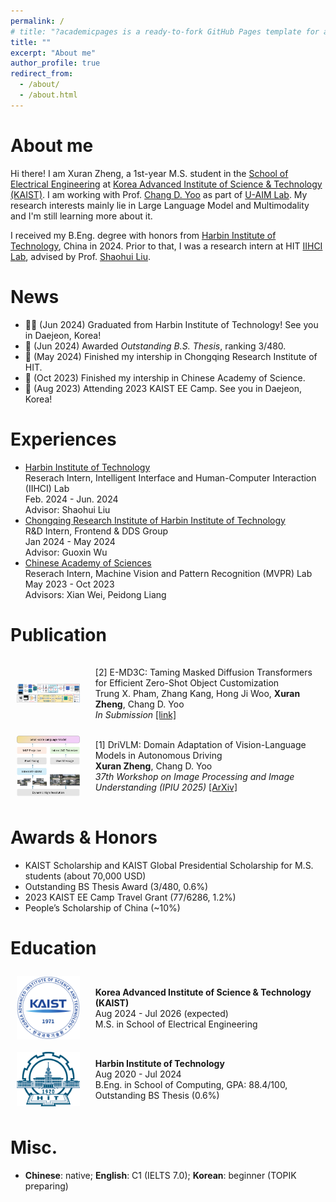 ```yaml
---
permalink: /
# title: "?academicpages is a ready-to-fork GitHub Pages template for academic personal websites"
title: ""
excerpt: "About me"
author_profile: true
redirect_from:
  - /about/
  - /about.html
---
```


# About me

Hi there! I am Xuran Zheng, a 1st-year M.S. student in the [School of Electrical Engineering](https://ee.kaist.ac.kr/en/) at [Korea Advanced Institute of Science & Technology (KAIST)](https://www.kaist.ac.kr/en/). I am working with Prof. [Chang D. Yoo](http://sanctusfactory.com/family.php) as part of [U-AIM Lab](http://sanctusfactory.com/u-aim/). My research interests mainly lie in Large Language Model and Multimodality and I'm still learning more about it.

<!-- In particular, I leverage HCI and AI techniques to comprehend video content and build interactive technologies that empower users to <strong>create and consume video content</strong> more effectively. -->

I received my B.Eng. degree with honors from [Harbin Institute of Technology](http://en.hit.edu.cn/), China in 2024. Prior to that, I was a research intern at HIT [IIHCI Lab](https://computing.hit.edu.cn/2018/1126/c11289a218424/page.htm), advised by Prof. [Shaohui Liu](https://scholar.google.com/citations?user=mpwos7UAAAAJ&hl=en).

# News

- 👩‍💼 (Jun 2024) Graduated from Harbin Institute of Technology! See you in Daejeon, Korea!<br>
- 📝 (Jun 2024) Awarded <i>Outstanding B.S. Thesis</i>, ranking 3/480.<br>
- 📝 (May 2024) Finished my intership in Chongqing Research Institute of HIT.<br>
- 📝 (Oct 2023) Finished my intership in Chinese Academy of Science.<br>
- 🛫 (Aug 2023) Attending 2023 KAIST EE Camp. See you in Daejeon, Korea!<br>

# Experiences

<ul class="list-item wrapper">
  <li>
    <a href="http://en.hit.edu.cn/">Harbin Institute of Technology</a> <br>
    Reserach Intern, Intelligent Interface and Human-Computer Interaction (IIHCI) Lab <br>
    Feb. 2024 - Jun. 2024 <br>
    Advisor: Shaohui Liu
  </li>
  <li>
    <a href="https://cri.hit.edu.cn/main.htm">Chongqing Research Institute of Harbin Institute of Technology</a> <br>
    R&amp;D Intern, Frontend &amp; DDS Group <br>
    Jan 2024 - May 2024 <br>
    Advisor: Guoxin Wu
  </li>
  <li>
    <a href="https://english.cas.cn/">Chinese Academy of Sciences</a> <br>
    Reserach Intern, Machine Vision and Pattern Recognition (MVPR) Lab <br>
    May 2023 - Oct 2023 <br>
    Advisors: Xian Wei, Peidong Liang
  </li>
</ul>

<style>
.flex-container {
  display: flex;
  align-items: center;
}

.flex-container > div {
  margin: 10px;
  padding:5px;
  align-items: flex-start;
}

.flex-container img {
      max-width: 20%; /* 设置图片最大宽度，根据需要进行调整 */
      margin: 10px;
      /* margin-left: 20px; 图片右边距，可以根据需要调整 */
      /* margin-top: 15px; 图片右边距，可以根据需要调整 */
    }
</style>

# Publication

<div class="flex-container">
  <img src="images/E-MD3C.png" alt="pic">
  <div>
  [2] E-MD3C: Taming Masked Diffusion Transformers for Efficient Zero-Shot Object Customization <br>
  Trung X. Pham, Zhang Kang, Hong Ji Woo, <b>Xuran Zheng</b>, Chang D. Yoo <br>
  <i>In Submission</i>
  <a href="https://arxiv.org/abs/xxxx.xxxxx">[link]</a> <br>
  </div>
</div>

<div class="flex-container">
  <img src="images/DriVLM.png" alt="pic">
  <div>
  [1] DriVLM: Domain Adaptation of Vision-Language Models in Autonomous Driving <br>
  <b>Xuran Zheng</b>, Chang D. Yoo <br>
  <i>37th Workshop on Image Processing and Image Understanding (IPIU 2025)</i>
  <a href="https://arxiv.org/abs/2501.05081">[ArXiv]</a> <br>
  </div>
</div>

# Awards & Honors

- KAIST Scholarship and KAIST Global Presidential Scholarship for M.S. students (about 70,000 USD)<br>
- Outstanding BS Thesis Award (3/480, 0.6%)<br>
- 2023 KAIST EE Camp Travel Grant (77/6286, 1.2%)<br>
- People’s Scholarship of China (~10%)<br>

# Education

<div class="flex-container">
  <img src="images/KAIST_logo.png" alt="pic" width="120">
  <div>
  <b>Korea Advanced Institute of Science & Technology (KAIST)</b> <br>
  Aug 2024 - Jul 2026 (expected)<br>
  M.S. in School of Electrical Engineering<br>
  </div>
</div>

<div class="flex-container">
  <img src="images/HIT.png" alt="pic" width="120">
  <div>
  <b>Harbin Institute of Technology</b> <br>
  Aug 2020 - Jul 2024 <br>
  B.Eng. in School of Computing, GPA: 88.4/100, Outstanding BS Thesis (0.6%) <br>
  </div>
</div>

# Misc.

- <b>Chinese</b>: native; <b>English</b>: C1 (IELTS 7.0); <b>Korean</b>: beginner (TOPIK preparing) <br>

<div hidden  style="width:50%;">
<!-- <a href="http://www.clustrmaps.com/map/Jiufengsc.github.io" title="Visit tracker for Jiufengsc.github.io"><img src="//www.clustrmaps.com/map_v2.png?d=WU1e21Wr3it5EdEPQQ961ysHrThSFB_sAcHq5P0B1DA" /></a> -->
<script type="text/javascript" id="clustrmaps" src="//clustrmaps.com/map_v2.js?d=WU1e21Wr3it5EdEPQQ961ysHrThSFB_sAcHq5P0B1DA"></script>
<script type="text/javascript" src="//rf.revolvermaps.com/0/0/7.js?i=5iffew9vddy&amp;m=0&amp;c=ff0000&amp;cr1=ffffff&amp;sx=0" async="async"></script>
<!-- Google tag (gtag.js) -->
<!-- <script async src="https://www.googletagmanager.com/gtag/js?id=G-MPEZ7VWJR6"></script> -->
<script>
  window.dataLayer = window.dataLayer || [];
  function gtag(){dataLayer.push(arguments);}
  gtag('js', new Date());

gtag('config', 'G-MPEZ7VWJR6');
</script>

</div>
